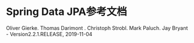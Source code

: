 # Spring Data JPA参考文档

Oliver Gierke. Thomas Darimont . Christoph Strobl. Mark Paluch. Jay Bryant - Version2.2.1.RELEASE, 2019-11-04

